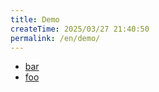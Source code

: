 ```yaml
---
title: Demo
createTime: 2025/03/27 21:40:50
permalink: /en/demo/
---
```


- [bar](./bar.md)
- [foo](./foo.md)
